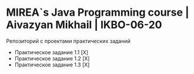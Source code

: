 # MIREA`s Java Programming course | Aivazyan Mikhail | IKBO-06-20 

Репозиторий с проектами практических заданий

- Практическое задание 1.1 [X]
- Практическое задание 1.2 [X]
- Практическое задание 1.3 [X]

